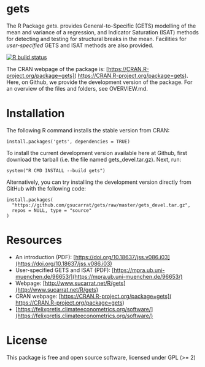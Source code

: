 # gets
The R Package *gets*. provides General-to-Specific (GETS) modelling of the mean and variance of a regression, and Indicator Saturation (ISAT) methods for detecting and testing for structural breaks in the mean. Facilities for *user-specified* GETS and ISAT methods are also    provided. 

  <!-- badges: start -->
  [![R build status](https://github.com/moritzpschwarz/testinggets/workflows/R-CMD-check/badge.svg)](https://github.com/moritzpschwarz/testinggets/actions)
  <!-- badges: end -->

The CRAN webpage of the package is: [https://CRAN.R-project.org/package=gets]( https://CRAN.R-project.org/package=gets). Here, on Github, we provide the development version of the package. For an overview of the files and folders, see OVERVIEW.md.

# Installation
The following R command installs the stable version from CRAN:

    install.packages('gets', dependencies = TRUE)

To install the current development version available here at Github, first download the tarball (i.e. the file named gets_devel.tar.gz). Next, run:

    system("R CMD INSTALL --build gets")

Alternatively, you can try installing the development version directly from GitHub with the following code:

    install.packages(
      "https://github.com/gsucarrat/gets/raw/master/gets_devel.tar.gz",
      repos = NULL, type = "source"
    )
    
# Resources
* An introduction (PDF): [https://doi.org/10.18637/jss.v086.i03](https://doi.org/10.18637/jss.v086.i03)
* User-specified GETS and ISAT (PDF): [https://mpra.ub.uni-muenchen.de/96653/](https://mpra.ub.uni-muenchen.de/96653/)
* Webpage: [http://www.sucarrat.net/R/gets](http://www.sucarrat.net/R/gets)
* CRAN webpage: [https://CRAN.R-project.org/package=gets]( https://CRAN.R-project.org/package=gets)
* [https://felixpretis.climateeconometrics.org/software/](https://felixpretis.climateeconometrics.org/software/)

# License
This package is free and open source software, licensed under GPL (>= 2)
